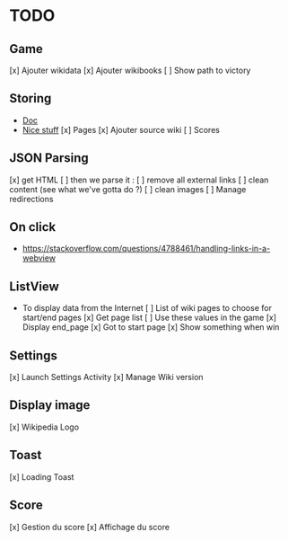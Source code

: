 # TODO

## Game

  [x] Ajouter wikidata
  [x] Ajouter wikibooks
  [ ] Show path to victory

## Storing

  * [Doc](https://developer.android.com/guide/topics/data/data-storage#db)
  * [Nice stuff](https://www.androidauthority.com/use-sqlite-store-data-app-599743/)
  [x] Pages
    [x] Ajouter source wiki
  [ ] Scores

## JSON Parsing

  [x] get HTML
  [ ] then we parse it :
    [ ] remove all external links
    [ ] clean content (see what we've gotta do ?)
    [ ] clean images
  [ ] Manage redirections
    
## On click

  * https://stackoverflow.com/questions/4788461/handling-links-in-a-webview

## ListView
  
  * To display data from the Internet
    [ ] List of wiki pages to choose for start/end pages
      [x] Get page list
      [ ] Use these values in the game
        [x] Display end_page
        [x] Got to start page
        [x] Show something when win
  
## Settings

  [x] Launch Settings Activity
  [x] Manage Wiki version
  
## Display image

  [x] Wikipedia Logo

## Toast

  [x] Loading Toast
 
## Score

  [x] Gestion du score
  [x] Affichage du score
